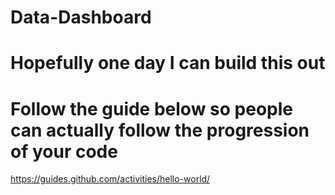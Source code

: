 # Data-Dashboard

# Hopefully one day I can build this out

# Follow the guide below so people can actually follow the progression of your code

https://guides.github.com/activities/hello-world/
